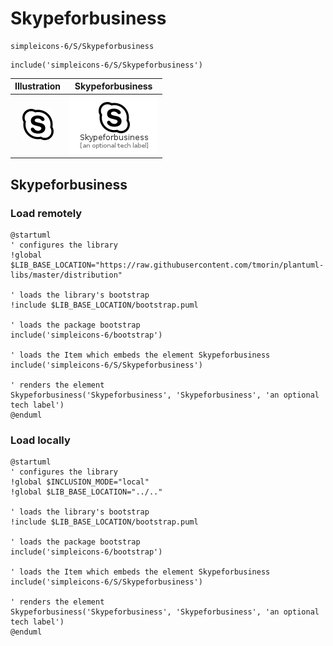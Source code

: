 # Skypeforbusiness


```text
simpleicons-6/S/Skypeforbusiness
```

```text
include('simpleicons-6/S/Skypeforbusiness')
```



| Illustration | Skypeforbusiness |
| :---: | :---: |
| ![illustration for Illustration](../../simpleicons-6/S/Skypeforbusiness.png) | ![illustration for Skypeforbusiness](../../simpleicons-6/S/Skypeforbusiness.Local.png) |




## Skypeforbusiness

### Load remotely
```plantuml
@startuml
' configures the library
!global $LIB_BASE_LOCATION="https://raw.githubusercontent.com/tmorin/plantuml-libs/master/distribution"

' loads the library's bootstrap
!include $LIB_BASE_LOCATION/bootstrap.puml

' loads the package bootstrap
include('simpleicons-6/bootstrap')

' loads the Item which embeds the element Skypeforbusiness
include('simpleicons-6/S/Skypeforbusiness')

' renders the element
Skypeforbusiness('Skypeforbusiness', 'Skypeforbusiness', 'an optional tech label')
@enduml
```

### Load locally
```plantuml
@startuml
' configures the library
!global $INCLUSION_MODE="local"
!global $LIB_BASE_LOCATION="../.."

' loads the library's bootstrap
!include $LIB_BASE_LOCATION/bootstrap.puml

' loads the package bootstrap
include('simpleicons-6/bootstrap')

' loads the Item which embeds the element Skypeforbusiness
include('simpleicons-6/S/Skypeforbusiness')

' renders the element
Skypeforbusiness('Skypeforbusiness', 'Skypeforbusiness', 'an optional tech label')
@enduml
```

